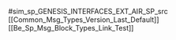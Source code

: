 #sim_sp_GENESIS_INTERFACES_EXT_AIR_SP_src
[[Common_Msg_Types_Version_Last_Default]]
[[Be_Sp_Msg_Block_Types_Link_Test]]
